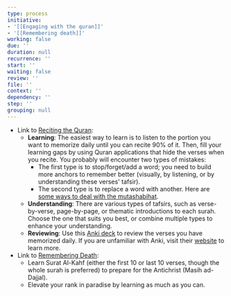 ```yaml
---
type: process
initiative:
- '[[Engaging with the quran]]'
- '[[Remembering death]]'
working: false
due: ''
duration: null
recurrence: ''
start: ''
waiting: false
review: ''
file: ''
context: ''
dependency: ''
step: ''
grouping: null
---
```


* Link to [Reciting the Quran](docs/sidebar1/Initiatives/worship/Engaging%20with%20the%20quran.md):
	* **Learning**: The easiest way to learn is to listen to the portion you want to memorize daily until you can recite 90% of it. Then, fill your learning gaps by using Quran applications that hide the verses when you recite. You probably will encounter two types of mistakes:
		* The first type is to stop/forget/add a word; you need to build more anchors to remember better (visually, by listening, or by understanding these verses' tafsir).
		* The second type is to replace a word with another. Here are [some ways to deal with the mutashabihat](https://howtomemorisethequran.com/25-techniques-to-memorise-mutashabihat/).
	* **Understanding**: There are various types of tafsirs, such as verse-by-verse, page-by-page, or thematic introductions to each surah. Choose the one that suits you best, or combine multiple types to enhance your understanding.
	* **Reviewing**: Use this [Anki deck](https://github.com/Nasr-905/Qurankie) to review the verses you have memorized daily. If you are unfamiliar with Anki, visit their [website](https://apps.ankiweb.net/) to learn more.
* Link to [Remembering Death](docs/sidebar1/Initiatives/good%20traits/Remembering%20death.md):
	* Learn Surat Al-Kahf (either the first 10 or last 10 verses, though the whole surah is preferred) to prepare for the Antichrist (Masih ad-Dajjal).
	* Elevate your rank in paradise by learning as much as you can.
